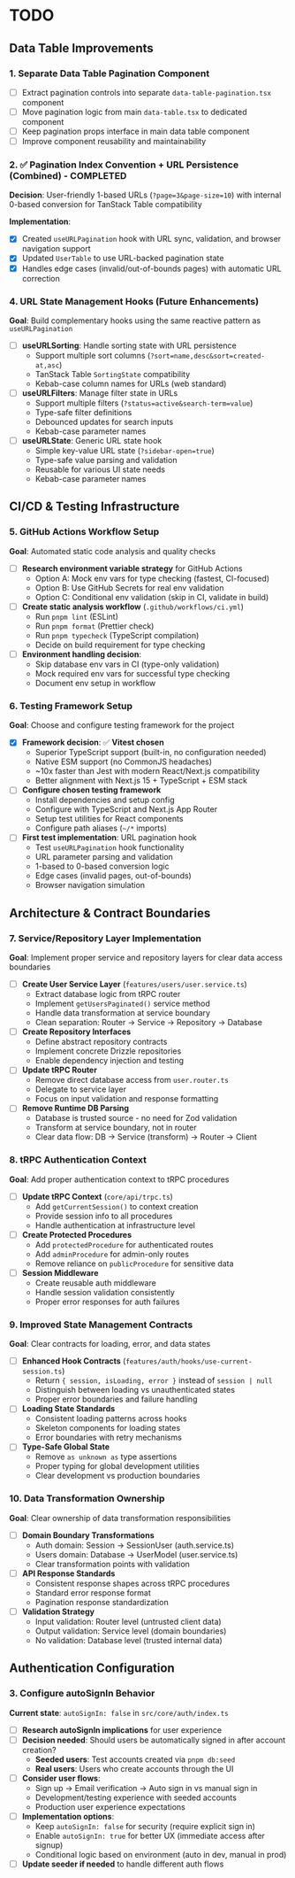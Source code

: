 # TODO

## Data Table Improvements

### 1. Separate Data Table Pagination Component

- [ ] Extract pagination controls into separate `data-table-pagination.tsx` component
- [ ] Move pagination logic from main `data-table.tsx` to dedicated component
- [ ] Keep pagination props interface in main data table component
- [ ] Improve component reusability and maintainability

### 2. ✅ Pagination Index Convention + URL Persistence (Combined) - COMPLETED

**Decision**: User-friendly 1-based URLs (`?page=3&page-size=10`) with internal 0-based conversion for TanStack Table compatibility

**Implementation**:

- [x] Created `useURLPagination` hook with URL sync, validation, and browser navigation support
- [x] Updated `UserTable` to use URL-backed pagination state
- [x] Handles edge cases (invalid/out-of-bounds pages) with automatic URL correction

### 4. URL State Management Hooks (Future Enhancements)

**Goal**: Build complementary hooks using the same reactive pattern as `useURLPagination`

- [ ] **useURLSorting**: Handle sorting state with URL persistence
  - Support multiple sort columns (`?sort=name,desc&sort=created-at,asc`)
  - TanStack Table `SortingState` compatibility
  - Kebab-case column names for URLs (web standard)
- [ ] **useURLFilters**: Manage filter state in URLs
  - Support multiple filters (`?status=active&search-term=value`)
  - Type-safe filter definitions
  - Debounced updates for search inputs
  - Kebab-case parameter names
- [ ] **useURLState**: Generic URL state hook
  - Simple key-value URL state (`?sidebar-open=true`)
  - Type-safe value parsing and validation
  - Reusable for various UI state needs
  - Kebab-case parameter names

## CI/CD & Testing Infrastructure

### 5. GitHub Actions Workflow Setup

**Goal**: Automated static code analysis and quality checks

- [ ] **Research environment variable strategy** for GitHub Actions
  - Option A: Mock env vars for type checking (fastest, CI-focused)
  - Option B: Use GitHub Secrets for real env validation
  - Option C: Conditional env validation (skip in CI, validate in build)
- [ ] **Create static analysis workflow** (`.github/workflows/ci.yml`)
  - Run `pnpm lint` (ESLint)
  - Run `pnpm format` (Prettier check)
  - Run `pnpm typecheck` (TypeScript compilation)
  - Decide on build requirement for type checking
- [ ] **Environment handling decision**:
  - Skip database env vars in CI (type-only validation)
  - Mock required env vars for successful type checking
  - Document env setup in workflow

### 6. Testing Framework Setup

**Goal**: Choose and configure testing framework for the project

- [x] **Framework decision**: ✅ **Vitest chosen**
  - Superior TypeScript support (built-in, no configuration needed)
  - Native ESM support (no CommonJS headaches)
  - ~10x faster than Jest with modern React/Next.js compatibility
  - Better alignment with Next.js 15 + TypeScript + ESM stack
- [ ] **Configure chosen testing framework**
  - Install dependencies and setup config
  - Configure with TypeScript and Next.js App Router
  - Setup test utilities for React components
  - Configure path aliases (`~/*` imports)
- [ ] **First test implementation**: URL pagination hook
  - Test `useURLPagination` hook functionality
  - URL parameter parsing and validation
  - 1-based to 0-based conversion logic
  - Edge cases (invalid pages, out-of-bounds)
  - Browser navigation simulation

## Architecture & Contract Boundaries

### 7. Service/Repository Layer Implementation

**Goal**: Implement proper service and repository layers for clear data access boundaries

- [ ] **Create User Service Layer** (`features/users/user.service.ts`)
  - Extract database logic from tRPC router
  - Implement `getUsersPaginated()` service method
  - Handle data transformation at service boundary
  - Clean separation: Router → Service → Repository → Database
- [ ] **Create Repository Interfaces**
  - Define abstract repository contracts
  - Implement concrete Drizzle repositories
  - Enable dependency injection and testing
- [ ] **Update tRPC Router**
  - Remove direct database access from `user.router.ts`
  - Delegate to service layer
  - Focus on input validation and response formatting
- [ ] **Remove Runtime DB Parsing**
  - Database is trusted source - no need for Zod validation
  - Transform at service boundary, not in router
  - Clear data flow: DB → Service (transform) → Router → Client

### 8. tRPC Authentication Context

**Goal**: Add proper authentication context to tRPC procedures

- [ ] **Update tRPC Context** (`core/api/trpc.ts`)
  - Add `getCurrentSession()` to context creation
  - Provide session info to all procedures
  - Handle authentication at infrastructure level
- [ ] **Create Protected Procedures**
  - Add `protectedProcedure` for authenticated routes
  - Add `adminProcedure` for admin-only routes
  - Remove reliance on `publicProcedure` for sensitive data
- [ ] **Session Middleware**
  - Create reusable auth middleware
  - Handle session validation consistently
  - Proper error responses for auth failures

### 9. Improved State Management Contracts

**Goal**: Clear contracts for loading, error, and data states

- [ ] **Enhanced Hook Contracts** (`features/auth/hooks/use-current-session.ts`)
  - Return `{ session, isLoading, error }` instead of `session | null`
  - Distinguish between loading vs unauthenticated states
  - Proper error boundaries and failure handling
- [ ] **Loading State Standards**
  - Consistent loading patterns across hooks
  - Skeleton components for loading states
  - Error boundaries with retry mechanisms
- [ ] **Type-Safe Global State**
  - Remove `as unknown as` type assertions
  - Proper typing for global development utilities
  - Clear development vs production boundaries

### 10. Data Transformation Ownership

**Goal**: Clear ownership of data transformation responsibilities

- [ ] **Domain Boundary Transformations**
  - Auth domain: Session → SessionUser (auth.service.ts)
  - Users domain: Database → UserModel (user.service.ts)
  - Clear transformation points with validation
- [ ] **API Response Standards**
  - Consistent response shapes across tRPC procedures
  - Standard error response format
  - Pagination response standardization
- [ ] **Validation Strategy**
  - Input validation: Router level (untrusted client data)
  - Output validation: Service level (domain boundaries)
  - No validation: Database level (trusted internal data)

## Authentication Configuration

### 3. Configure autoSignIn Behavior

**Current state**: `autoSignIn: false` in `src/core/auth/index.ts`

- [ ] **Research autoSignIn implications** for user experience
- [ ] **Decision needed**: Should users be automatically signed in after account creation?
  - **Seeded users**: Test accounts created via `pnpm db:seed`
  - **Real users**: Users who create accounts through the UI
- [ ] **Consider user flows**:
  - Sign up → Email verification → Auto sign in vs manual sign in
  - Development/testing experience with seeded accounts
  - Production user experience expectations
- [ ] **Implementation options**:
  - Keep `autoSignIn: false` for security (require explicit sign in)
  - Enable `autoSignIn: true` for better UX (immediate access after signup)
  - Conditional logic based on environment (auto in dev, manual in prod)
- [ ] **Update seeder if needed** to handle different auth flows

